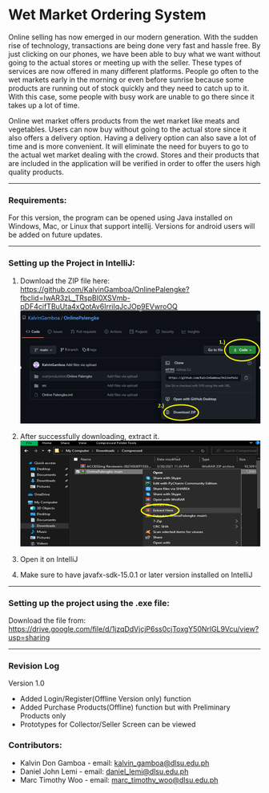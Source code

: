 # Wet Market Ordering System
Online selling has now emerged in our modern generation. With the sudden rise of technology, transactions are being done very fast and hassle free. By just clicking on our phones, we have been able to buy what we want without going to the actual stores or meeting up with the seller. These types of services are now offered in many different platforms. People go often to the wet markets early in the morning or even before sunrise because some products are running out of stock quickly and they need to catch up to it. With this case, some people with busy work are unable to go there since it takes up a lot of time. 
 
Online wet market offers products from the wet market like meats and vegetables. Users can now buy without going to the actual store since it also offers a delivery option. Having a delivery option can also save a lot of time and is more convenient. It will eliminate the need for buyers to go to the actual wet market dealing with the crowd. Stores and their products that are included in the application will be verified in order to offer the users high quality products.

---
### Requirements:

For this version, the program can be opened using Java installed on Windows, Mac, or Linux that support intellij. Versions for android users will be added on future updates.

--- 
### Setting up the Project in IntelliJ:

1. Download the ZIP file here: https://github.com/KalvinGamboa/OnlinePalengke?fbclid=IwAR3zL_TRspBI0XSVmb-pDF4cifTBuUta4xQotAv6IrriIqJcJOp9EVwroOQ
![p1](./test/Picture1.png)

2. After successfully downloading, extract it.
![p1](./test/Picture2.png)

3. Open it on IntelliJ
4. Make sure to have javafx-sdk-15.0.1 or later version installed on IntelliJ
---
### Setting up the project using the .exe file:
Download the file from: https://drive.google.com/file/d/1jzqDdVjcjP6ss0cjToxgY50NrlGL9Vcu/view?usp=sharing

---
### Revision Log
Version 1.0
- Added Login/Register(Offline Version only) function
- Added Purchase Products(Offline) function but with Preliminary Products only
- Prototypes for Collector/Seller Screen can be viewed
### Contributors:
* Kalvin Don Gamboa - email: kalvin_gamboa@dlsu.edu.ph
* Daniel John Lemi - email: daniel_lemi@dlsu.edu.ph
* Marc Timothy Woo - email: marc_timothy_woo@dlsu.edu.ph


